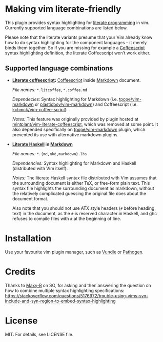 # Making vim literate-friendly

[literate-programming]: https://en.wikipedia.org/wiki/Literate_programming "Wikipedia on literate programming"

This plugin provides syntax highlighting for [literate
programming][literate-programming] in vim. Currently supported language
combinations are listed below.

Please note that the literate variants presume that your Vim already know how to
do syntax highlighting for the component languages – it merely binds them
together. So if you are missing for example a [Coffeescript][coffee] syntax
highlighting definition, the literate Coffeescript won't work either.

## Supported language combinations

-   **[Literate coffeescript][litcoffee]:** [Coffeescript][coffee] inside
    [Markdown][markdown] document.

    *File names:* `*.litcoffee`, `*.coffee.md`

    *Dependecies:* Syntax highlighting for Markdown (i.e.
    [tpope/vim-markdown][tpope-markdown] or
    [plasticboy/vim-markdown](https://github.com/plasticboy/vim-markdown)) and
    Coffeescript (i.e.
    [kchmck/vim-coffee-script](https://github.com/kchmck/vim-coffee-script)).

    *Notes:* This feature was originally provided by plugin hosted at
    [mintplant/vim-literate-coffeescript][mintplant-litcoffee], which was
    removed at some point. It also depended specifically on
    [tpope/vim-markdown][tpope-markdown] plugin, which prevented its use with
    alternative markdown plugins.

-   **[Literate Haskell][lhaskell] in [Markdown][markdown]**

    *File names:* `*.{md,mkd,markdown}.lhs`

    *Dependencies:* Syntax highlighting for Markdown and Haskell (distributed
    with Vim itself).

    *Notes:* The literate Haskell syntax file distributed with Vim assumes that
    the surrounding document is either TeX, or free-form plain text. This syntax
    file highlights the surrounding document as markdown, without the
    relatively complicated guessing the original file does about the document
    format.

    Also note that you should not use ATX style headers (`#` before heading
    text) in the document, as the `#` is reserved character in Haskell, and ghc
    refuses to compile files with `#` at the beginning of line.

[litcoffee]: http://coffeescript.org/#literate
[coffee]: http://coffeescript.org
[markdown]: https://daringfireball.net/projects/markdown/

[mintplant-litcoffee]: https://github.com/mintplant/vim-literate-coffeescript
[tpope-markdown]: https://github.com/tpope/vim-markdown

[lhaskell]: https://wiki.haskell.org/Literate_programming "Haskell: Literate Programming"

# Installation

[vundle]: https://github.com/VundleVim/Vundle.vim
[pathogen]: https://github.com/tpope/vim-pathogen

Use your favourite vim plugin manager, such as [Vundle][vundle] or
[Pathogen][pathogen].

# Credits

Thanks to [Maxy-B](https://stackoverflow.com/users/642337/maxy-b) on SO, for
asking and then answering the question on how to combine multiple syntax
highlighting specifications:
https://stackoverflow.com/questions/5176972/trouble-using-vims-syn-include-and-syn-region-to-embed-syntax-highlighting

# License

MIT. For details, see LICENSE file.

<!-- vim:set spelllang=en: -->
